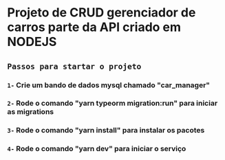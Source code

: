 # Projeto de CRUD gerenciador de carros parte da API criado em NODEJS

## `Passos para startar o projeto`

### `1-` Crie um bando de dados mysql chamado "car_manager"
### `2-` Rode o comando "yarn typeorm migration:run" para iniciar as migrations
### `3-` Rode o comando "yarn install" para instalar os pacotes
### `4-` Rode o comando "yarn dev" para iniciar o serviço
